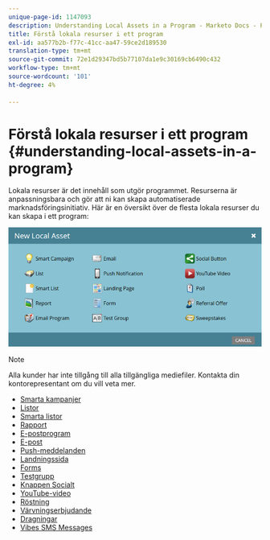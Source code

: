 ```yaml
---
unique-page-id: 1147093
description: Understanding Local Assets in a Program - Marketo Docs - Product Documentation
title: Förstå lokala resurser i ett program
exl-id: aa577b2b-f77c-41cc-aa47-59ce2d189530
translation-type: tm+mt
source-git-commit: 72e1d29347bd5b77107da1e9c30169cb6490c432
workflow-type: tm+mt
source-wordcount: '101'
ht-degree: 4%

---
```


# Förstå lokala resurser i ett program {#understanding-local-assets-in-a-program}

Lokala resurser är det innehåll som utgör programmet. Resurserna är anpassningsbara och gör att ni kan skapa automatiserade marknadsföringsinitiativ. Här är en översikt över de flesta lokala resurser du kan skapa i ett program:

![](assets/one.png)

>[!NOTE]
>
>Alla kunder har inte tillgång till alla tillgängliga mediefiler. Kontakta din kontorepresentant om du vill veta mer.

* [Smarta kampanjer](/help/marketo/product-docs/core-marketo-concepts/smart-campaigns/creating-a-smart-campaign/understanding-batch-and-trigger-smart-campaigns.md)
* [Listor](/help/marketo/product-docs/core-marketo-concepts/smart-lists-and-static-lists/static-lists/understanding-static-lists.md)
* [Smarta listor](/help/marketo/product-docs/core-marketo-concepts/smart-lists-and-static-lists/creating-a-smart-list/create-a-smart-list.md)
* [Rapport](/help/marketo/product-docs/reporting/basic-reporting/report-types/report-type-overview.md)
* [E-postprogram](/help/marketo/product-docs/email-marketing/email-programs/creating-an-email-program/understanding-email-programs.md)
* [E-post](/help/marketo/product-docs/email-marketing/email-programs/email-program-actions/create-an-email-for-an-email-program.md)
* [Push-meddelanden](/help/marketo/product-docs/mobile-marketing/push-notifications/understanding-push-notifications.md)
* [Landningssida](/help/marketo/product-docs/demand-generation/landing-pages/understanding-landing-pages/understanding-free-form-vs-guided-landing-pages.md)
* [Forms](/help/marketo/product-docs/demand-generation/forms/creating-a-form/create-a-form.md)
* [Testgrupp](/help/marketo/product-docs/demand-generation/landing-pages/understanding-landing-pages/landing-page-test-groups.md)
* [Knappen Socialt](/help/marketo/product-docs/demand-generation/landing-pages/free-form-landing-pages/add-a-social-button-to-a-free-form-landing-page.md)
* [YouTube-video](/help/marketo/product-docs/demand-generation/social/social-functions/add-a-video.md)
* [Röstning](/help/marketo/product-docs/demand-generation/social/creating-a-poll/create-a-poll.md)
* [Värvningserbjudande](/help/marketo/product-docs/demand-generation/social/referral-offers/create-a-referral-offer.md)
* [Dragningar](/help/marketo/product-docs/demand-generation/social/sweepstakes/create-sweepstakes.md)
* [Vibes SMS Messages](/help/marketo/product-docs/mobile-marketing/vibes-sms-messages/create-a-vibes-sms-message.md)
